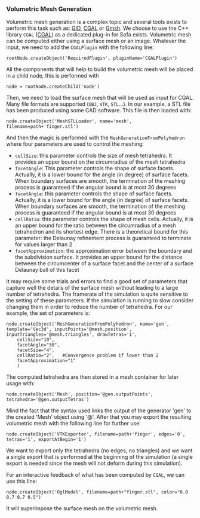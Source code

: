 ### Volumetric Mesh Generation

Volumetric mesh generation is a complex topic and several tools exists to perform this task such as: [GID](http://www.gidhome.com/), [CGAL](http://www.cgal.org/) or [Gmsh](http://geuz.org/gmsh/). We choose to use the C++ library `CGAL` ([CGAL](http://www.cgal.org)) as a dedicated plug-in for Sofa exists. Volumetric mesh can be computed either using a surface mesh or an image. Whatever the input, we need to add the `CGALPlugin` with the following line:

~~~
rootNode.createObject('RequiredPlugin', pluginName='CGALPlugin')
~~~

All the components that will help to build the volumetric mesh will be placed in a child node, this is performed with

~~~
node = rootNode.createChild('node')
~~~

Then, we need to load the surface mesh that will be used as input for CGAL. Many file formats are supported (`OBJ`, `VTK`, `STL`...). In our example, a STL file has been produced using some CAD software. This file is then loaded with:

~~~
node.createObject('MeshSTLLoader', name='mesh', filename=path+'finger.stl')
~~~

And then the magic is performed with the `MeshGenerationFromPolyhedron` where four parameters are used to control the meshing:

 - `cellSize`: this parameter controls the size of mesh tetrahedra. It provides an upper bound on the circumradius of the mesh tetrahedra
 - `facetAngle`: This parameter controls the shape of surface facets. Actually, it is a lower bound for the angle (in degree) of surface facets. When boundary surfaces are smooth, the termination of the meshing process is guaranteed if the angular bound is at most 30 degrees
 - `facetAngle`: this parameter controls the shape of surface facets. Actually, it is a lower bound for the angle (in degree) of surface facets. When boundary surfaces are smooth, the termination of the meshing process is guaranteed if the angular bound is at most 30 degrees
 - `cellRatio`: this parameter controls the shape of mesh cells. Actually, it is an upper bound for the ratio between the circumradius of a mesh tetrahedron and its shortest edge. There is a theoretical bound for this parameter: the Delaunay refinement process is guaranteed to terminate for values larger than 2
 - `facetApproximation`: the approximation error between the boundary and the subdivision surface. It provides an upper bound for the distance between the circumcenter of a surface facet and the center of a surface Delaunay ball of this facet

It may require some trials and errors to find a good set of parameters that capture well the details of the surface mesh without leading to a large number of tetrahedra. The framerate of the simulation is quite sensitive to the setting of these parameters. If the simulation is running to slow consider changing them in order to reduce the number of tetrahedra. For our example, the set of parameters is:

~~~
node.createObject('MeshGenerationFromPolyhedron', name='gen', template='Vec3d', inputPoints='@mesh.position', inputTriangles='@mesh.triangles', drawTetras='1',
    cellSize="10",
    facetAngle="30",
    facetSize="4",
    cellRatio="2",   #Convergence problem if lower than 2
    facetApproximation="1"
    )
~~~

The computed tetrahedra are then stored in a mesh container for later usage with:

~~~
node.createObject('Mesh', position='@gen.outputPoints', tetrahedra='@gen.outputTetras')
~~~

Mind the fact that the syntax used links the output of the generator 'gen' to the created 'Mesh' object using '@'. After that you may export the resulting volumetric mesh with the following line for further use:

~~~
node.createObject('VTKExporter', filename=path+'finger', edges='0', tetras='1', exportAtBegin='1')
~~~

We want to export only the tetrahedra (no edges, no triangles) and we want a single export that is performed at the beginning of the simulation (a single export is needed since the mesh will not deform during this simulation).

For an interactive feedback of what has been computed by `CGAL`, we can use this line:

~~~
node.createObject('OglModel', filename=path+"finger.stl", color="0.0 0.7 0.7 0.5")
~~~

It will superimpose the surface mesh on the volumetric mesh.




